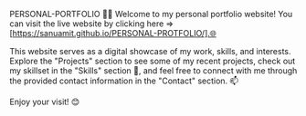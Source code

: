 PERSONAL-PORTFOLIO 👨‍💻
Welcome to my personal portfolio website! You can visit the live website by clicking here => [https://sanuamit.github.io/PERSONAL-PROTFOLIO/].🌐

This website serves as a digital showcase of my work, skills, and interests. Explore the "Projects" section to see some of my recent projects, check out my skillset in the "Skills" section 🚀, and feel free to connect with me through the provided contact information in the "Contact" section. 📫

Enjoy your visit! 😊
